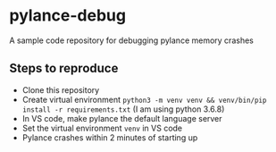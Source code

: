 # pylance-debug
A sample code repository for debugging pylance memory crashes

## Steps to reproduce
- Clone this repository
- Create virtual environment `python3 -m venv venv && venv/bin/pip install -r requirements.txt` (I am using python 3.6.8)
- In VS code, make pylance the default language server
- Set the virtual environment `venv` in VS code
- Pylance crashes within 2 minutes of starting up
